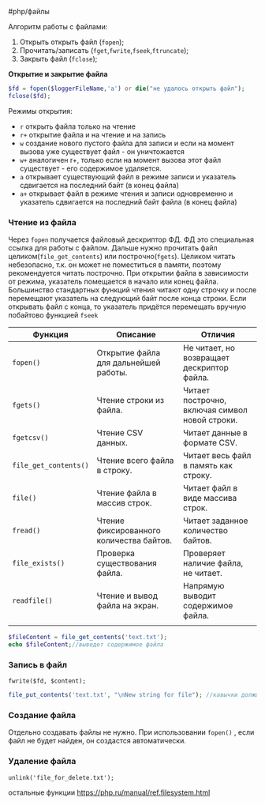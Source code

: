#php/файлы 

Алгоритм работы с файлами:
1. Открыть открыть файл (`fopen`);
2. Прочитать/записать (`fget`,`fwrite`,`fseek`,`ftruncate`);
3. Закрыть файл (`fclose`);

**Открытие и закрытие файла**
```php
$fd = fopen($loggerFileName,'a') or die("не удалось открыть файл");
fclose($fd);
```

Режимы открытия:
- `r`   открыть файла только на чтение
- `r+` открытие файла и на чтение и на запись
- `w`   создание нового пустого файла для записи и если на момент вызова уже существует файл - он уничтожается
- `w+` аналогичен r+, только если на момент вызова этот файл существует - его содержимое удаляется.
- `a`   открывает существующий файл в режиме записи и указатель сдвигается на последний байт (в конец файла)
- `a+` открывает файл в режиме чтения и записи одновременно и указатель сдвигается на последний байт файла (в конец файла)

### Чтение из файла
Через `fopen` получается файловый дескриптор ФД. ФД это специальная ссылка для работы с файлом.  Дальше нужно прочитать файл целиком(`file_get_contents`) или построчно(`fgets`). Целиком читать небезопасно, т.к. он может не поместиться в памяти, поэтому рекомендуется читать построчно. При открытии файла в зависимости от режима, указатель помещается в начало или конец файла. Большинство стандартных функций чтения читают одну строчку и после перемещают указатель на следующий байт после конца строки.  Если открывать файл с конца, то указатель придётся перемещать вручную побайтово функцией `fseek`

| Функция               | Описание                                 | Отличия                                        |
| --------------------- | ---------------------------------------- | ---------------------------------------------- |
| `fopen()`             | Открытие файла для дальнейшей работы.    | Не читает, но возвращает дескриптор файла.     |
| `fgets()`             | Чтение строки из файла.                  | Читает построчно, включая символ новой строки. |
| `fgetcsv()`           | Чтение CSV данных.                       | Читает данные в формате CSV.                   |
| `file_get_contents()` | Чтение всего файла в строку.             | Читает весь файл в память как строку.          |
| `file()`              | Чтение файла в массив строк.             | Читает файл в виде массива строк.              |
| `fread()`             | Чтение фиксированного количества байтов. | Читает заданное количество байтов.             |
| `file_exists()`       | Проверка существования файла.            | Проверяет наличие файла, не читает.            |
| `readfile()`          | Чтение и вывод файла на экран.           | Напрямую выводит содержимое файла.             |
|                       |                                          |                                                |


```php
$fileContent = file_get_contents('text.txt');
echo $fileContent;//выведет содержимое файла
```
### Запись в файл
`fwrite($fd, $content);`

```php
file_put_contents('text.txt', "\nNew string for file"); //кавычки должы быть двойными
```

### Создание файла
Отдельно создавать файлы не нужно. При использовании `fopen()` , если файл не будет найден, он создастся автоматически. 

### Удаление файла
`unlink('file_for_delete.txt');`

остальные функции https://php.ru/manual/ref.filesystem.html